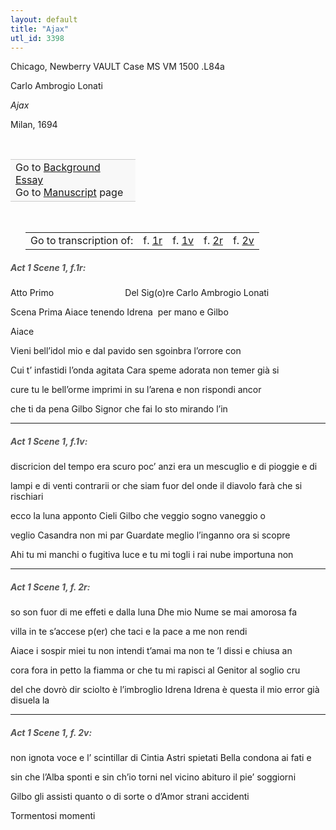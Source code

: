 ```yaml
---
layout: default
title: "Ajax"
utl_id: 3398
---
```



Chicago, Newberry VAULT Case MS VM 1500 .L84a


Carlo Ambrogio Lonati


*Ajax*


Milan, 1694


 

<table border="0.5" cellpadding="1" cellspacing="1" style="width: 200px; background-color:#F8F8F8;"><tbody style="border-color:#ccc"><tr style="border-color:#ccc"><td>Go to <a href="{{ site.baseurl }}/essay/066" target="_blank">Background Essay</a><br />
			Go to <a href="{{ site.baseurl }}/www/record.html?id=066" target="_blank">Manuscript</a> page</td>
</tr></tbody></table>
 


<table border="0.5" cellpadding="1" cellspacing="1" style="width: 380px; margin-left: 0.25in;"><tbody><tr style="border-color:#B3B6B7"><td style="text-align:center">Go to transcription of:</td>
<td style="text-align:center">f. <a href="#1">1r</a></td>
<td style="text-align:center">f. <a href="#2">1v</a></td>
<td style="text-align:center">f. <a href="#3">2r</a></td>
<td style="text-align:center">f. <a href="#4">2v</a></td>
</tr></tbody></table>
<h5 id="1" style="color:#555;">Act 1 Scene 1, f.1r:</h5>

Atto Primo                             Del Sig(o)re Carlo Ambrogio Lonati


Scena Prima Aiace tenendo Idrena  per mano e Gilbo


Aiace


Vieni bell’idol mio e dal pavido sen sgoinbra l’orrore con


Cui t’ infastidi l’onda agitata Cara speme adorata non temer già si


cure tu le bell’orme imprimi in su l’arena e non rispondi ancor


che ti da pena Gilbo Signor che fai Io sto mirando l’in


<hr /><h5 id="2" style="color:#555;">Act 1 Scene 1, f.1v:</h5>

discricion del tempo era scuro poc’ anzi era un mescuglio e di pioggie e di


lampi e di venti contrarii or che siam fuor del onde il diavolo farà che si rischiari


ecco la luna apponto Cieli Gilbo che veggio sogno vaneggio o


veglio Casandra non mi par Guardate meglio l’inganno ora si scopre


Ahi tu mi manchi o fugitiva luce e tu mi togli i rai nube importuna non


<hr /><h5 id="3" style="color:#555;">Act 1 Scene 1, f. 2r:</h5>

so son fuor di me effeti e dalla luna Dhe mio Nume se mai amorosa fa


villa in te s’accese p(er) che taci e la pace a me non rendi


Aiace i sospir miei tu non intendi t’amai ma non te ’l dissi e chiusa an


cora fora in petto la fiamma or che tu mi rapisci al Genitor al soglio cru


del che dovrò dir sciolto è l’imbroglio Idrena Idrena è questa il mio error già disuela la


<hr /><h5 id="4" style="color:#555;">Act 1 Scene 1, f. 2v:</h5>

non ignota voce e l’ scintillar di Cintia Astri spietati Bella condona ai fati e


sin che l’Alba sponti e sin ch’io torni nel vicino abituro il pie’ soggiorni


Gilbo gli assisti quanto o di sorte o d’Amor strani accidenti


Tormentosi momenti

